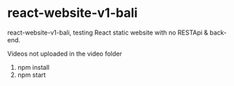 # react-website-v1-bali
react-website-v1-bali, testing React static website with no RESTApi &amp; back-end.

Videos not uploaded in the video folder

1) npm install
2) npm start
